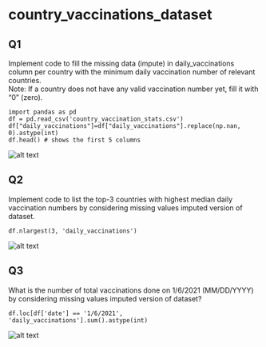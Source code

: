 # country_vaccinations_dataset

## Q1
Implement code to fill the missing data (impute) in daily_vaccinations column per country with the minimum daily vaccination number of relevant countries.  
Note: If a country does not have any valid vaccination number yet, fill it with “0” (zero).

```
import pandas as pd
df = pd.read_csv('country_vaccination_stats.csv')
df["daily_vaccinations"]=df["daily_vaccinations"].replace(np.nan, 0).astype(int)
df.head() # shows the first 5 columns
```
![alt text](https://i.ibb.co/9p9d1qb/1.png)

## Q2
Implement code to list the top-3 countries with highest median daily vaccination numbers by considering missing values imputed version of dataset.

```
df.nlargest(3, 'daily_vaccinations')
```
![alt text](https://i.ibb.co/5jvHcGX/2.png)

## Q3
What is the number of total vaccinations done on 1/6/2021 (MM/DD/YYYY) by considering missing values imputed version of dataset?

```
df.loc[df['date'] == '1/6/2021', 'daily_vaccinations'].sum().astype(int)

```
![alt text](https://i.ibb.co/sbqRvkB/3.png)

